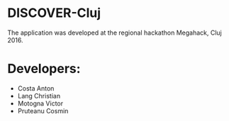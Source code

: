 # DISCOVER-Cluj
The application was developed at the regional hackathon Megahack, Cluj 2016.

# Developers:
- Costa Anton
- Lang Christian
- Motogna Victor
- Pruteanu Cosmin

